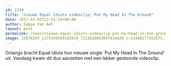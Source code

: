 ```yaml
---
id: 1744
title: "nieuwe Equal Idiots videoclip: Put My Head In The Ground"
date: 2017-03-03T12:52:34+00:00
author: Seppe Van Ael
layout: post
permalink: /news/nieuwe-equal-idiots-videoclip-put-my-head-in-the-ground/
image: 13876203_1275349589142919_7212628093697614428_n-e1488277352671.jpg
---
```

Onlangs bracht Equal Idiots hun nieuwe single 'Put My Head In The Ground' uit. Vandaag kwam dit duo aanzetten met een lekker gestoorde videoclip.

&nbsp;